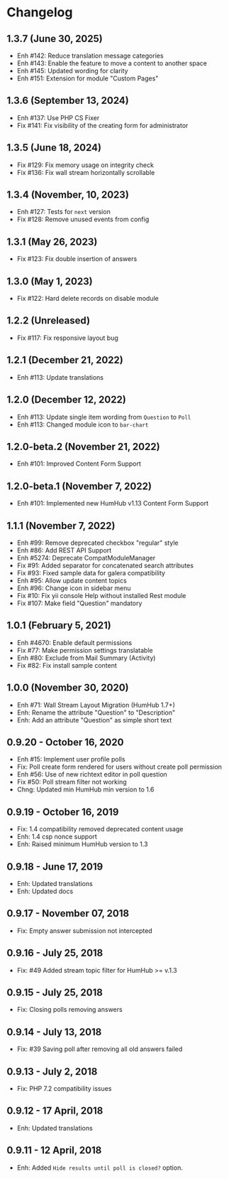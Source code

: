 Changelog
=========

1.3.7 (June 30, 2025)
---------------------
- Enh #142: Reduce translation message categories
- Enh #143: Enable the feature to move a content to another space
- Enh #145: Updated wording for clarity
- Enh #151: Extension for module "Custom Pages"

1.3.6 (September 13, 2024)
--------------------------
- Enh #137: Use PHP CS Fixer
- Fix #141: Fix visibility of the creating form for administrator

1.3.5 (June 18, 2024)
----------------------
- Fix #129: Fix memory usage on integrity check
- Fix #136: Fix wall stream horizontally scrollable

1.3.4 (November, 10, 2023)
--------------------------
- Enh #127: Tests for `next` version
- Fix #128: Remove unused events from config

1.3.1 (May 26, 2023)
--------------------
- Fix #123: Fix double insertion of answers

1.3.0 (May 1, 2023)
-------------------
- Fix #122: Hard delete records on disable module

1.2.2 (Unreleased)
-------------------------
- Fix #117: Fix responsive layout bug

1.2.1 (December 21, 2022)
-------------------------
- Enh #113: Update translations 

1.2.0 (December 12, 2022)
-------------------------
- Enh #113: Update single item wording from `Question` to `Poll` 
- Enh #113: Changed module icon to `bar-chart` 


1.2.0-beta.2 (November 21, 2022)
-------------------------------
- Enh #101: Improved Content Form Support


1.2.0-beta.1 (November 7, 2022)
-------------------------------
- Enh #101: Implemented new HumHub v1.13 Content Form Support


1.1.1 (November 7, 2022)
------------------------
- Enh #99: Remove deprecated checkbox "regular" style
- Enh #86: Add REST API Support
- Enh #5274: Deprecate CompatModuleManager
- Fix #91: Added separator for concatenated search attributes
- Fix #93: Fixed sample data for galera compatibility
- Enh #95: Allow update content topics
- Enh #96: Change icon in sidebar menu
- Fix #10: Fix yii console Help without installed Rest module
- Fix #107: Make field "Question" mandatory


1.0.1 (February 5, 2021)
------------------------
- Enh #4670: Enable default permissions
- Fix #77: Make permission settings translatable
- Enh #80: Exclude from Mail Summary (Activity)
- Fix #82: Fix install sample content


1.0.0 (November 30, 2020)
---------------------
- Enh #71: Wall Stream Layout Migration (HumHub 1.7+)
- Enh: Rename the attribute "Question" to "Description"
- Enh: Add an attribute "Question" as simple short text


0.9.20 - October 16, 2020
-------------------------
- Enh #15: Implement user profile polls
- Fix: Poll create form rendered for users without create poll permission
- Enh #56: Use of new richtext editor in poll question
- Fix #50: Poll stream filter not working
- Chng: Updated min HumHub min version to 1.6

0.9.19 - October 16, 2019
-------------------------
- Fix: 1.4 compatibility removed deprecated content usage
- Enh: 1.4 csp nonce support
- Enh: Raised minimum HumHub version to 1.3 


0.9.18 - June 17, 2019
-----------------------
- Enh: Updated translations
- Enh: Updated docs


0.9.17 - November 07, 2018
--------------------------
- Fix: Empty answer submission not intercepted


0.9.16 - July 25, 2018
-----------------------
- Fix: #49 Added stream topic filter for HumHub >= v.1.3


0.9.15 - July 25, 2018
-----------------------
- Fix: Closing polls removing answers


0.9.14 - July 13, 2018
-----------------------
- Fix: #39 Saving poll after removing all old answers failed


0.9.13 - July 2, 2018
-----------------------
- Fix: PHP 7.2 compatibility issues


0.9.12 - 17 April, 2018
------------------------
- Enh: Updated translations


0.9.11 - 12 April, 2018
------------------------
- Enh: Added `Hide results until poll is closed?` option.
